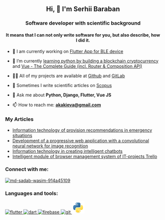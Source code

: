 <h2 align="center"> Hi, 👋 I'm Serhii Baraban </h2>

<h3 align="center">Software developer with scientific background<br></h3>
<h4 align="center">It means that I can not only write software for you, but also describe, how I did it.</h4>

- 🔭 I am currently working on <a href ="https://gitlab.com/adam.fraczkowski/flutter_epack/-/tree/inAppWebView">Flutter App for BLE device</a>

- 🌱 I’m currently [learning python by building a blockchain cryptocurrency](https://www.udemy.com/course/learn-python-by-building-a-blockchain-cryptocurrency/) and [Vue - The Complete Guide (incl. Router & Composition API)
](https://www.udemy.com/course/vuejs-2-the-complete-guide/)

- 👨‍💻 All of my projects are available at [Github](https://github.com/akakiev) and [GitLab](https://gitlab.com/baraban.s.v)

- 📝 Sometimes I write scientific articles on [Scopus](https://www.scopus.com/authid/detail.uri?authorId=55975645000)

- 💬 Ask me about **Python, Django, Flutter, Vue JS**

- 📫 How to reach me: **akakieva@gmail.com**

### My Articles
<!-- BLOG-POST-LIST:START -->
- [Information technology of provision recommendations in emergency situations](https://proceedings.vntu.edu.ua/index.php/proc/article/view/15)
- [Development of a progressive web application with a convolutional neural network for image recognition](https://doi.org/10.31649/1999-9941-2021-50-1-7-14)
- [
Information technology in creating intelligent chatbots](https://doi.org/10.1117/12.2537415)
- [
Intelligent module of browser management system of IT-projects Trello](https://itce.vntu.edu.ua/index.php/itce/article/view/711)
<!-- BLOG-POST-LIST:END -->


<h3 align="left">Connect with me:</h3>
<p align="left">
<a href="https://www.linkedin.com/in/serhii-baraban/" target="blank"><img align="center" src="https://raw.githubusercontent.com/rahuldkjain/github-profile-readme-generator/master/src/images/icons/Social/linked-in-alt.svg" alt="md-sadab-wasim-914a45109" height="30" width="40" /></a>
</p>


<h3 align="left">Languages and tools:</h3>
<p align="left"> <a href="https://flutter.dev" target="_blank"> <img src="https://www.vectorlogo.zone/logos/flutterio/flutterio-icon.svg" alt="flutter" width="40" height="40"/> </a> <a href="https://dart.dev" target="_blank"> <img src="https://www.vectorlogo.zone/logos/dartlang/dartlang-icon.svg" alt="dart" width="40" height="40"/> </a>  <a href="https://firebase.google.com/" target="_blank"> <img src="https://www.vectorlogo.zone/logos/firebase/firebase-icon.svg" alt="firebase" width="40" height="40"/> </a>  <a href="https://git-scm.com/" target="_blank"> <img src="https://www.vectorlogo.zone/logos/git-scm/git-scm-icon.svg" alt="git" width="40" height="40"/> </a>  <a href="https://www.python.org" target="_blank"> <img src="https://raw.githubusercontent.com/devicons/devicon/master/icons/python/python-original.svg" alt="python" width="40" height="40"/> </a> </p>

